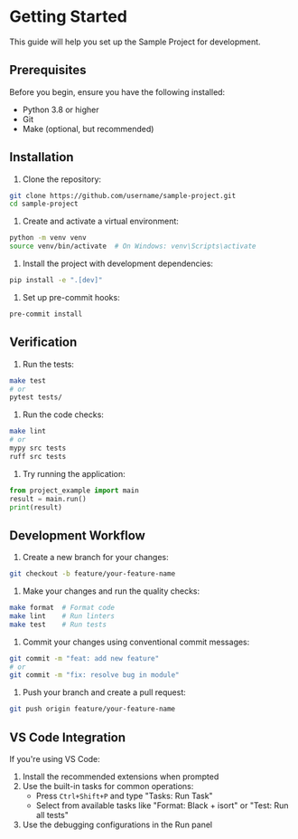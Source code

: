 # Getting Started

This guide will help you set up the Sample Project for development.

## Prerequisites

Before you begin, ensure you have the following installed:

- Python 3.8 or higher
- Git
- Make (optional, but recommended)

## Installation

1. Clone the repository:

```bash
git clone https://github.com/username/sample-project.git
cd sample-project
```

1. Create and activate a virtual environment:

```bash
python -m venv venv
source venv/bin/activate  # On Windows: venv\Scripts\activate
```

1. Install the project with development dependencies:

```bash
pip install -e ".[dev]"
```

1. Set up pre-commit hooks:

```bash
pre-commit install
```

## Verification

1. Run the tests:

```bash
make test
# or
pytest tests/
```

1. Run the code checks:

```bash
make lint
# or
mypy src tests
ruff src tests
```

1. Try running the application:

```python
from project_example import main
result = main.run()
print(result)
```

## Development Workflow

1. Create a new branch for your changes:

```bash
git checkout -b feature/your-feature-name
```

1. Make your changes and run the quality checks:

```bash
make format  # Format code
make lint    # Run linters
make test    # Run tests
```

1. Commit your changes using conventional commit messages:

```bash
git commit -m "feat: add new feature"
# or
git commit -m "fix: resolve bug in module"
```

1. Push your branch and create a pull request:

```bash
git push origin feature/your-feature-name
```

## VS Code Integration

If you're using VS Code:

1. Install the recommended extensions when prompted
2. Use the built-in tasks for common operations:
   - Press `Ctrl+Shift+P` and type "Tasks: Run Task"
   - Select from available tasks like "Format: Black + isort" or "Test: Run all tests"
3. Use the debugging configurations in the Run panel
